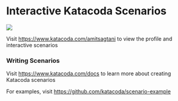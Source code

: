 # Interactive Katacoda Scenarios

[![](http://shields.katacoda.com/katacoda/amitsagtani/count.svg)](https://www.katacoda.com/amitsagtani "Get your profile on Katacoda.com")

Visit https://www.katacoda.com/amitsagtani to view the profile and interactive scenarios

### Writing Scenarios
Visit https://www.katacoda.com/docs to learn more about creating Katacoda scenarios

For examples, visit https://github.com/katacoda/scenario-example
